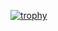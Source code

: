 [![trophy](https://github-profile-trophy.vercel.app/?username=rudraabhilash)](https://github.com/ryo-ma/github-profile-trophy)
